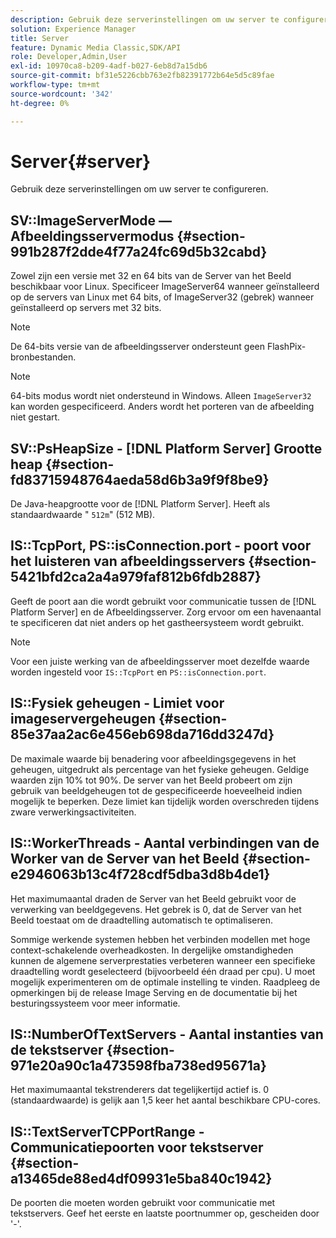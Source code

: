 ```yaml
---
description: Gebruik deze serverinstellingen om uw server te configureren.
solution: Experience Manager
title: Server
feature: Dynamic Media Classic,SDK/API
role: Developer,Admin,User
exl-id: 10970ca8-b209-4adf-b027-6eb8d7a15db6
source-git-commit: bf31e5226cbb763e2fb82391772b64e5d5c89fae
workflow-type: tm+mt
source-wordcount: '342'
ht-degree: 0%

---
```


# Server{#server}

Gebruik deze serverinstellingen om uw server te configureren.

## SV::ImageServerMode — Afbeeldingsservermodus {#section-991b287f2dde4f77a24fc69d5b32cabd}

Zowel zijn een versie met 32 en 64 bits van de Server van het Beeld beschikbaar voor Linux. Specificeer ImageServer64 wanneer geïnstalleerd op de servers van Linux met 64 bits, of ImageServer32 (gebrek) wanneer geïnstalleerd op servers met 32 bits.

>[!NOTE]
>
>De 64-bits versie van de afbeeldingsserver ondersteunt geen FlashPix-bronbestanden.

>[!NOTE]
>
>64-bits modus wordt niet ondersteund in Windows. Alleen `ImageServer32` kan worden gespecificeerd. Anders wordt het porteren van de afbeelding niet gestart.

## SV::PsHeapSize - [!DNL Platform Server] Grootte heap {#section-fd83715948764aeda58d6b3a9f9f8be9}

De Java-heapgrootte voor de [!DNL Platform Server]. Heeft als standaardwaarde &quot; `512m`&quot; (512 MB).

## IS::TcpPort, PS::isConnection.port - poort voor het luisteren van afbeeldingsservers {#section-5421bfd2ca2a4a979faf812b6fdb2887}

Geeft de poort aan die wordt gebruikt voor communicatie tussen de [!DNL Platform Server] en de Afbeeldingsserver. Zorg ervoor om een havenaantal te specificeren dat niet anders op het gastheersysteem wordt gebruikt.

>[!NOTE]
>
>Voor een juiste werking van de afbeeldingsserver moet dezelfde waarde worden ingesteld voor `IS::TcpPort` en `PS::isConnection.port`.

## IS::Fysiek geheugen - Limiet voor imageservergeheugen {#section-85e37aa2ac6e456eb698da716dd3247d}

De maximale waarde bij benadering voor afbeeldingsgegevens in het geheugen, uitgedrukt als percentage van het fysieke geheugen. Geldige waarden zijn 10% tot 90%. De server van het Beeld probeert om zijn gebruik van beeldgeheugen tot de gespecificeerde hoeveelheid indien mogelijk te beperken. Deze limiet kan tijdelijk worden overschreden tijdens zware verwerkingsactiviteiten.

## IS::WorkerThreads - Aantal verbindingen van de Worker van de Server van het Beeld {#section-e2946063b13c4f728cdf5dba3d8b4de1}

Het maximumaantal draden de Server van het Beeld gebruikt voor de verwerking van beeldgegevens. Het gebrek is 0, dat de Server van het Beeld toestaat om de draadtelling automatisch te optimaliseren.

Sommige werkende systemen hebben het verbinden modellen met hoge context-schakelende overheadkosten. In dergelijke omstandigheden kunnen de algemene serverprestaties verbeteren wanneer een specifieke draadtelling wordt geselecteerd (bijvoorbeeld één draad per cpu). U moet mogelijk experimenteren om de optimale instelling te vinden. Raadpleeg de opmerkingen bij de release Image Serving en de documentatie bij het besturingssysteem voor meer informatie.

## IS::NumberOfTextServers - Aantal instanties van de tekstserver {#section-971e20a90c1a473598fba738ed95671a}

Het maximumaantal tekstrenderers dat tegelijkertijd actief is. 0 (standaardwaarde) is gelijk aan 1,5 keer het aantal beschikbare CPU-cores.

## IS::TextServerTCPPortRange - Communicatiepoorten voor tekstserver {#section-a13465de88ed4df09931e5ba840c1942}

De poorten die moeten worden gebruikt voor communicatie met tekstservers. Geef het eerste en laatste poortnummer op, gescheiden door &#39;-&#39;.
